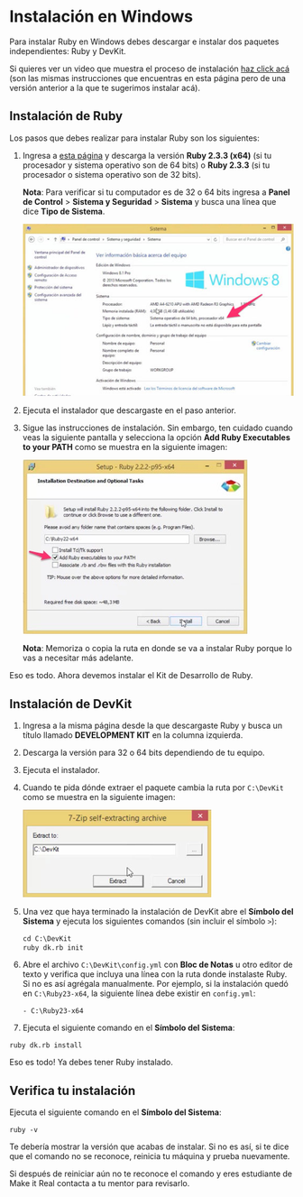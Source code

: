 # Instalación en Windows

Para instalar Ruby en Windows debes descargar e instalar dos paquetes independientes: Ruby y DevKit.

Si quieres ver un video que muestra el proceso de instalación [haz click acá](https://makeitreal.wistia.com/medias/s3dvclbol2) (son las mismas instrucciones que encuentras en esta página pero de una versión anterior a la que te sugerimos instalar acá).

## Instalación de Ruby

Los pasos que debes realizar para instalar Ruby son los siguientes:

1. Ingresa a [esta página](https://rubyinstaller.org/downloads/) y descarga la versión **Ruby 2.3.3 (x64)** (si tu procesador y sistema operativo son de 64 bits) o **Ruby 2.3.3** (si tu procesador o sistema operativo son de 32 bits).

   **Nota**: Para verificar si tu computador es de 32 o 64 bits ingresa a **Panel de Control** > **Sistema y Seguridad** > **Sistema** y busca una línea que dice **Tipo de Sistema**.

   ![Tipo de Sistema](images/windows-system.jpg)

2. Ejecuta el instalador que descargaste en el paso anterior.

3. Sigue las instrucciones de instalación. Sin embargo, ten cuidado cuando veas la siguiente pantalla y selecciona la opción **Add Ruby Executables to your PATH** como se muestra en la siguiente imagen:

   ![Instalador Ruby](images/windows-ruby-path.jpg)

   **Nota**: Memoriza o copia la ruta en donde se va a instalar Ruby porque lo vas a necesitar más adelante.

Eso es todo. Ahora devemos instalar el Kit de Desarrollo de Ruby.

## Instalación de DevKit

1. Ingresa a la misma página desde la que descargaste Ruby y busca un título llamado **DEVELOPMENT KIT** en la columna izquierda.

2. Descarga la versión para 32 o 64 bits dependiendo de tu equipo.

3. Ejecuta el instalador.

4. Cuando te pida dónde extraer el paquete cambia la ruta por `C:\DevKit` como se muestra en la siguiente imagen:

   ![Ruta DevKit](images/extract-devkit.jpg)

5. Una vez que haya terminado la instalación de DevKit abre el **Símbolo del Sistema** y ejecuta los siguientes comandos (sin incluir el símbolo `>`):

   ```
   cd C:\DevKit
   ruby dk.rb init
   ```

6. Abre el archivo `C:\DevKit\config.yml` con **Bloc de Notas** u otro editor de texto y verifica que incluya una línea con la ruta donde instalaste Ruby. Si no es así agrégala manualmente. Por ejemplo, si la instalación quedó en `C:\Ruby23-x64`, la siguiente línea debe existir en `config.yml`:

   ```
   - C:\Ruby23-x64
   ```

7. Ejecuta el siguiente comando en el **Símbolo del Sistema**:

  ```
  ruby dk.rb install
  ```

Eso es todo! Ya debes tener Ruby instalado.

## Verifica tu instalación

Ejecuta el siguiente comando en el **Símbolo del Sistema**:

```
ruby -v
```

Te debería mostrar la versión que acabas de instalar. Si no es así, si te dice que el comando no se reconoce, reinicia tu máquina y prueba nuevamente.

Si después de reiniciar aún no te reconoce el comando y eres estudiante de Make it Real contacta a tu mentor para revisarlo.
